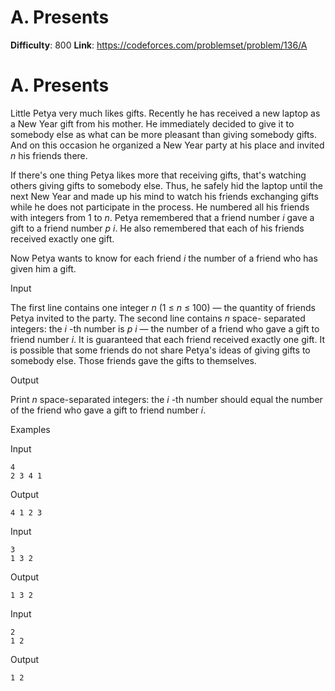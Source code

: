# A. Presents 
**Difficulty**: 800 
**Link**: https://codeforces.com/problemset/problem/136/A

# A. Presents
Little Petya very much likes gifts. Recently he has received a new laptop as a
New Year gift from his mother. He immediately decided to give it to somebody
else as what can be more pleasant than giving somebody gifts. And on this
occasion he organized a New Year party at his place and invited _n_ his
friends there.

If there's one thing Petya likes more that receiving gifts, that's watching
others giving gifts to somebody else. Thus, he safely hid the laptop until the
next New Year and made up his mind to watch his friends exchanging gifts while
he does not participate in the process. He numbered all his friends with
integers from 1 to _n_. Petya remembered that a friend number _i_ gave a gift
to a friend number _p_ _i_. He also remembered that each of his friends
received exactly one gift.

Now Petya wants to know for each friend _i_ the number of a friend who has
given him a gift.

Input

The first line contains one integer _n_ (1 ≤  _n_ ≤ 100) — the quantity of
friends Petya invited to the party. The second line contains _n_ space-
separated integers: the _i_ -th number is _p_ _i_ — the number of a friend who
gave a gift to friend number _i_. It is guaranteed that each friend received
exactly one gift. It is possible that some friends do not share Petya's ideas
of giving gifts to somebody else. Those friends gave the gifts to themselves.

Output

Print _n_ space-separated integers: the _i_ -th number should equal the number
of the friend who gave a gift to friend number _i_.

Examples

Input

    
    
    4  
    2 3 4 1  
    

Output

    
    
    4 1 2 3  
    

Input

    
    
    3  
    1 3 2  
    

Output

    
    
    1 3 2  
    

Input

    
    
    2  
    1 2  
    

Output

    
    
    1 2  
    

